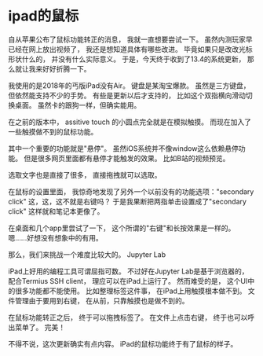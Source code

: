 # ipad的鼠标

自从苹果公布了鼠标功能转正的消息，
我就一直想要尝试一下。
虽然内测玩家早已经在网上放出视频了，
我还是想知道具体有哪些改进。
毕竟如果只是改改光标形状什么的，
并没有什么实际意义。
于是，今天终于收到了13.4的系统更新，
那么就让我来好好折腾一下。

我使用的是2018年的丐版iPad没有Air。
键盘是某淘宝爆款。
虽然是三方键盘，但依然能支持不少的手势。
有些是更新以后才支持的，
比如这个双指横向滑动切换桌面。
虽然卡的跟狗一样，但确实能用。

在之前的版本中，
assitive touch 的小圆点完全就是在模拟触摸。
而现在加入了一些触摸做不到的鼠标功能。

其中一个重要的功能就是"悬停"。
虽然iOS系统并不像window这么依赖悬停功能。
但是很多网页里面都有悬停才能触发的效果。
比如B站的视频预览。

选取文字也是直接了很多，
直接拖拽就可以选取。

在鼠标的设置里面，
我惊奇地发现了另外一个以前没有的功能选项："secondary click"
这，这，这不就是右键吗？
于是我果断把两指单击设置成了"secondary click"
这样就和笔记本更像了。

在桌面和几个app里尝试了一下，
这个所谓的"右键"和长按效果是一样的。
嗯……好想没有想象中的有用。

那么，我们来挑战一个难度比较大的。
Jupyter Lab

iPad上好用的编程工具可谓屈指可数。
不过好在Jupyter Lab是基于浏览器的，
配合Termius SSH client，
理应可以在iPad上运行了。
然而难受的是，
这个UI中的很多功能都不能使用。
比如整理标签这件事，
在iPad上用触摸根本做不到。
文件管理由于要用到右键，
在从前，只靠触摸也是做不到的。

在鼠标功能转正之后，
终于可以拖拽标签了。
在文件上点击右键，
终于也可以呼出菜单了。
完美！

不得不说，这次更新确实有点内容。
iPad的鼠标功能终于有了鼠标的样子。
